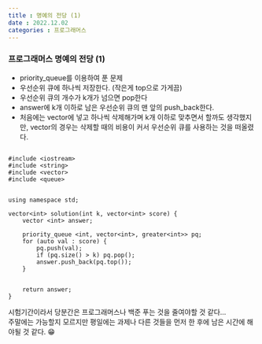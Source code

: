 ```yaml
---
title : 명예의 전당 (1)
date : 2022.12.02
categories : 프로그래머스
---
```


### 프로그래머스 명예의 전당 (1)

- priority_queue를 이용하여 푼 문제
- 우선순위 큐에 하나씩 저장한다. (작은게 top으로 가게끔)
- 우선순위 큐의 개수가 k개가 넘으면 pop한다
- answer에 k개 이하로 남은 우선순위 큐의 맨 앞의 push_back한다.
- 처음에는 vector에 넣고 하나씩 삭제해가며 k개 이하로 맞추면서 할까도 생각했지만, vector의 경우는 삭제할 때의 비용이 커서 우선순위 큐를 사용하는 것을 떠올렸다.

```

#include <iostream>
#include <string>
#include <vector>
#include <queue>


using namespace std;

vector<int> solution(int k, vector<int> score) {
    vector <int> answer;
    
    priority_queue <int, vector<int>, greater<int>> pq;
    for (auto val : score) {
        pq.push(val);
        if (pq.size() > k) pq.pop();
        answer.push_back(pq.top());
    }
    
    
    return answer;
}

```

시험기간이라서 당분간은 프로그래머스나 백준 푸는 것을 줄여야할 것 같다...   
주말에는 가능할지 모르지만 평일에는 과제나 다른 것들을 먼저 한 후에 남은 시간에 해야될 것 같다. 😁